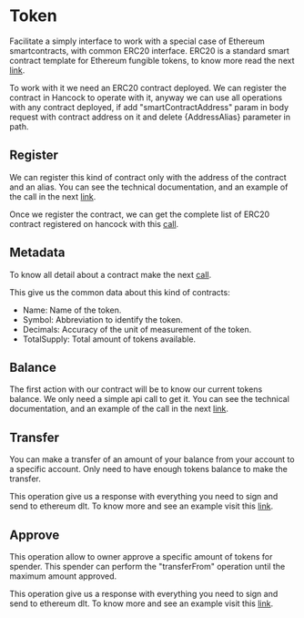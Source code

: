 # Token

Facilitate a simply interface to work with a special case of Ethereum smartcontracts, with common ERC20 interface. ERC20 is a standard smart contract template for Ethereum fungible tokens, to know more read the next <a href="https://github.com/ethereum/EIPs/blob/master/EIPS/eip-20.md">link</a>.

To work with it we need an ERC20 contract deployed. We can register the contract in Hancock to operate with it, anyway we can use all operations with any contract deployed, if add "smartContractAddress" param in body request with contract address on it and delete {AddressAlias} parameter in path.

## Register

We can register this kind of contract only with the address of the contract and an alias. You can see the technical documentation, and an example of the call in the next <a href="https://bbva.github.io/hancock-dlt-adapter/api.html#token-register">link</a>. 

Once we register the contract, we can get the complete list of ERC20 contract registered on hancock with this <a href="https://bbva.github.io/hancock-dlt-adapter/api.html#token-list">call</a>. 

## Metadata

To know all detail about a contract make the next <a href="https://bbva.github.io/hancock-dlt-adapter/api.html#token-metadata">call</a>. 

This give us the common data about this kind of contracts:
 - Name: Name of the token.
 - Symbol: Abbreviation to identify the token.
 - Decimals: Accuracy of the unit of measurement of the token.
 - TotalSupply: Total amount of tokens available.

## Balance

The first action with our contract will be to know our current tokens balance. We only need a simple api call to get it. You can see the technical documentation, and an example of the call in the next <a href="https://bbva.github.io/hancock-dlt-adapter/api.html#token-balance">link</a>. 

## Transfer

You can make a transfer of an amount of your balance from your account to a specific account. Only need to have enough tokens balance to make the transfer.

This operation give us a response with everything you need to sign and send to ethereum dlt. To know more and see an example visit this <a href="https://bbva.github.io/hancock-dlt-adapter/api.html#adapt-token-transfer">link</a>. 

## Approve

This operation allow to owner approve a specific amount of tokens for spender. This spender can perform the "transferFrom" operation until the maximum amount approved.

This operation give us a response with everything you need to sign and send to ethereum dlt. To know more and see an example visit this <a href="https://bbva.github.io/hancock-dlt-adapter/api.html#adapt-token-approve">link</a>. 
